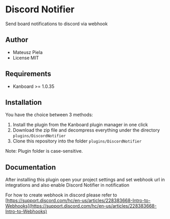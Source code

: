 Discord Notifier
==============================

Send board notifications to discord via webhook

Author
------

- Mateusz Piela
- License MIT

Requirements
------------

- Kanboard >= 1.0.35

Installation
------------

You have the choice between 3 methods:

1. Install the plugin from the Kanboard plugin manager in one click
2. Download the zip file and decompress everything under the directory `plugins/DiscordNotifier`
3. Clone this repository into the folder `plugins/DiscordNotifier`

Note: Plugin folder is case-sensitive.

Documentation
-------------
After installing this plugin open your project settings and set webhook url in integrations and also enable Discord Notifier in notification

For how to create webhook in discord please refer to [https://support.discord.com/hc/en-us/articles/228383668-Intro-to-Webhooks](https://support.discord.com/hc/en-us/articles/228383668-Intro-to-Webhooks)
